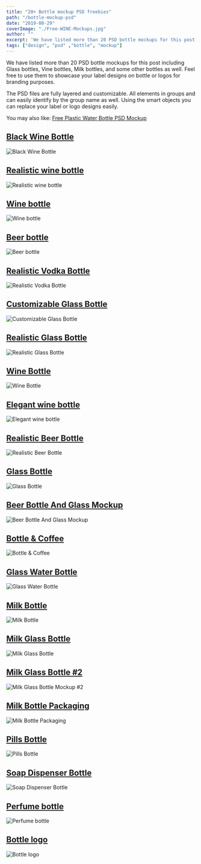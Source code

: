 ```yaml
---
title: "20+ Bottle mockup PSD freebies"
path: "/bottle-mockup-psd"
date: "2019-08-29"
coverImage: "./Free-WINE-Mockups.jpg"
author: ""
excerpt: 'We have listed more than 20 PSD bottle mockups for this post including Glass bottles, Vine bottles, Milk bottles, and some other bottles as well.'
tags: ["design", "psd" ,"bottle", "mockup"]
---
```


We have listed more than 20 PSD bottle mockups for this post including Glass bottles, Vine bottles, Milk bottles, and some other bottles as well. Feel free to use them to showcase your label designs on bottle or logos for branding purposes.

The PSD files are fully layered and customizable. All elements in groups and can easily identify by the group name as well. Using the smart objects you can replace your label or logo designs easily.

You may also like: [Free Plastic Water Bottle PSD Mockup](plastic-water-bottle-mockup)

## [Black Wine Bottle](https://mega.nz/#!pO4gxRbQ!FW66oBeyCHvVJxhb0axeuh4tfPeB689Ecawj70d69ZY)
![Black Wine Bottle](./Black-Wine-Bottle-Mockup.jpg)

## [Realistic wine bottle](https://www.behance.net/gallery/32086133/Free-WINE-Mockups-Part-2)
![Realistic wine bottle](./Free-WINE-Mockups.jpg)

## [Wine bottle](https://drive.google.com/file/d/0B5vdtw7m0AVbWHJ2aXhUcEdJTVE/view)
![Wine bottle](./display-mockup-wine-bottle.jpg)

## [Beer bottle](https://goo.gl/gyT0xh)
![Beer bottle](./dc5bbf53673593.593d3ee95f86d.jpg)

## [Realistic Vodka Bottle](https://www.anthonyboyd.graphics/mockups/2016/realistic-vodka-bottle-branding-mockup/)
![Realistic Vodka Bottle](./Realistic-Vodka-Bottle-Branding-Mockup.jpg)

## [Customizable Glass Bottle](https://zippypixels.com/product/mockups/packaging/free-glass-bottle-mockup/)
![Customizable Glass Bottle](./Customizable-Glass-Bottle-Mockup.jpg)

## [Realistic Glass Bottle](https://www.anthonyboyd.graphics/mockups/2016/realistic-glass-bottle-mockup)
![Realistic Glass Bottle](./realistic_glass_bottle_mockup_-_dribbble_-_anthony_boyd.png)

## [Wine Bottle](https://www.anthonyboyd.graphics/mockups/2017/wine-bottle-psd-mockup/?utm_source=dribbble.com&utm_medium=referral)
![Wine Bottle](./wine_bottle_psd_mockup_preview.png)

## [Elegant wine bottle](https://www.dropbox.com/s/q4dzi4de554i8s7/wine%20bottle.psd?dl=0)
![Elegant wine bottle](./Elegant-wine-bottle-MockUp.jpg)

## [Realistic Beer Bottle](https://www.anthonyboyd.graphics/mockups/2016/realistic-beer-bottle-mockup/?utm_source=dribbble.com&utm_medium=referral)
![Realistic Beer Bottle](./realistic_beer_bottle_mockup_-_anthony_boyd_graphics.png)

## [Glass Bottle](https://www.graphicsfuel.com/2016/07/glass-bottle-psd-mockup/)
![Glass Bottle](./glass-bottle-mockup-psd.jpg)

## [Beer Bottle And Glass Mockup](https://psdfreebies.com/psd/beer-bottle-and-glass-mockup-free-psd/)
![Beer Bottle And Glass Mockup](./beer-bottle-and-glass-mockup-free-psd.jpg)

## [Bottle & Coffee](https://deeezy.com/free-bottle-coffee-mockup/)
![Bottle & Coffee](./Bottle-Coffee-Mockup.jpg)

## [Glass Water Bottle](https://drive.google.com/file/d/1dTurMPPJLge782K3Ld_Jga-BfIKuc-2u/view?usp=sharing)
![Glass Water Bottle](./Glass-Water-Bottle-Mockup.jpg)

## [Milk Bottle](https://mockupfree.co/product/milk-bottle-free-psd-mockup)
![Milk Bottle](./ce304c45655919.583812c42af9a.jpg)

## [Milk Glass Bottle](https://www.graphicpear.com/milk-glass-bottle-mockup/)
![Milk Glass Bottle](./Milk-Glass-Bottle-Mockup.jpg)

## [Milk Glass Bottle #2](http://freemockupzone.com/free-milk-glass-bottle-mockup-2018/)
![Milk Glass Bottle Mockup #2](./free-psd-milk-glass-bottle-mockup-2018.jpg)

## [Milk Bottle Packaging](https://psdfreebies.com/psd/milk-bottle-packaging-mockup-psd-template/)
![Milk Bottle Packaging](./Milk-Bottle-Packaging-Mockup-PSD-Template.jpg)

## [Pills Bottle](https://psdfreebies.com/psd/pills-bottle-mockup-free-psd/)
![Pills Bottle](./Pills-Bottle-Mockup-Free-PSD.jpg)

## [Soap Dispenser Bottle](https://psdfreebies.com/psd/soap-dispenser-bottle-mockup-free-psd/)
![Soap Dispenser Bottle](./Soap-Dispenser-Bottle-Mockup-Free-PSD.jpg)

## [Perfume bottle](https://www.graphicpear.com/perfume-package-mockup/)
![Perfume bottle](./Perfume-Bottle-Package-Mockup-PSD.jpg)

## [Bottle logo](https://free.lstore.graphics/bottle-logo-mockup/)
![Bottle logo](./Bottle-Logo-Mockup.jpg)
